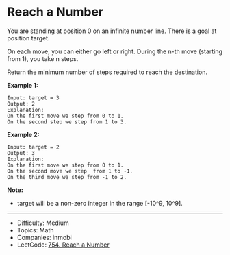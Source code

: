 # Reach a Number

You are standing at position 0 on an infinite number line. There is a goal at position target.

On each move, you can either go left or right. During the n-th move (starting from 1), you take n steps.

Return the minimum number of steps required to reach the destination.

**Example 1:**
```
Input: target = 3
Output: 2
Explanation:
On the first move we step from 0 to 1.
On the second step we step from 1 to 3.
```
**Example 2:**
```
Input: target = 2
Output: 3
Explanation:
On the first move we step from 0 to 1.
On the second move we step  from 1 to -1.
On the third move we step from -1 to 2.
```

**Note:**  
* target will be a non-zero integer in the range [-10^9, 10^9].

---

* Difficulty: Medium
* Topics: Math
* Companies: inmobi
* LeetCode: [754. Reach a Number](https://leetcode.com/problems/reach-a-number/description/)
